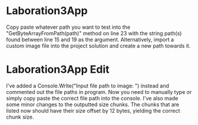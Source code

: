 # Laboration3App

Copy paste whatever path you want to test into the "GetByteArrayFromPath(path)" method on line 23 with the string path(s) found between line 15 and 19 as the argument. Alternatively, import a custom image file into the project solution and create a new path towards it. 

# Laboration3App Edit

I've added a Console.Write("Input file path to image: ") instead and commented out the file paths in program. Now you need to manually type or simply copy paste the correct file path into the console. I've also made some minor changes to the outputted size chunks. The chunks that are listed now should have their size offset by 12 bytes, yielding the correct chunk size.

